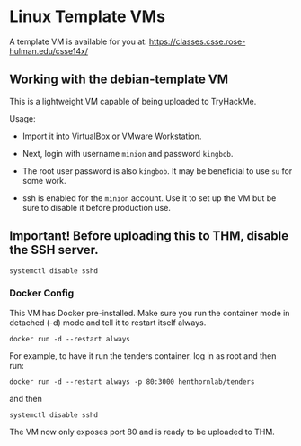 # Linux Template VMs

A template VM is available for you at: <a href="https://classes.csse.rose-hulman.edu/csse14x/" target="_blank">https://classes.csse.rose-hulman.edu/csse14x/</a>

## Working with the debian-template VM

This is a lightweight VM capable of being uploaded to TryHackMe.

Usage:
* Import it into VirtualBox or VMware Workstation.  
* Next, login with username ```minion``` and password ```kingbob```.

* The root user password is also ```kingbob```. It may be beneficial to use ```su``` for some work.

* ssh is enabled for the ```minion``` account. Use it to set up the VM but be sure to disable it before production use.

## Important! Before uploading this to THM, disable the SSH server.

```systemctl disable sshd```

### Docker Config
This VM has Docker pre-installed. Make sure you run the container mode in detached (-d) mode and tell it to restart itself always. 

```docker run -d --restart always ```

For example, to have it run the tenders container, log in as root and then run:

```docker run -d --restart always -p 80:3000 henthornlab/tenders```

and then

```systemctl disable sshd```

The VM now only exposes port 80 and is ready to be uploaded to THM.